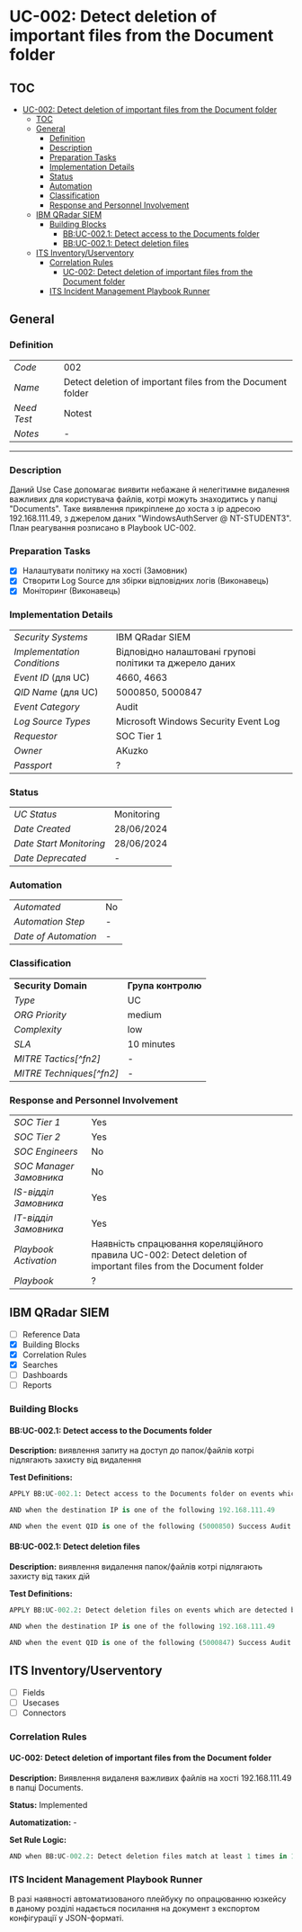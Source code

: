 # UС-002: Detect deletion of important files from the Document folder

## TOC

- [UС-002: Detect deletion of important files from the Document folder](#uс-002-detect-deletion-of-important-files-from-the-document-folder)
  - [TOC](#toc)
  - [General](#general)
    - [Definition](#definition)
    - [Description](#description)
    - [Preparation Tasks](#preparation-tasks)
    - [Implementation Details](#implementation-details)
    - [Status](#status)
    - [Automation](#automation)
    - [Classification](#classification)
    - [Response and Personnel Involvement](#response-and-personnel-involvement)
  - [IBM QRadar SIEM](#ibm-qradar-siem)
    - [Building Blocks](#building-blocks)
      - [BB:UC-002.1: Detect access to the Documents folder](#bbuc-0021-detect-access-to-the-documents-folder)
      - [BB:UC-002.1: Detect deletion files](#bbuc-0021-detect-deletion-files)
  - [ITS Inventory/Userventory](#its-inventoryuserventory)
    - [Correlation Rules](#correlation-rules)
      - [UC-002: Detect deletion of important files from the Document folder](#uc-002-detect-deletion-of-important-files-from-the-document-folder)
    - [ITS Incident Management Playbook Runner](#its-incident-management-playbook-runner)

## General

### Definition

|             |                                                             |
| ----------- | ----------------------------------------------------------- |
| _Code_      | 002                                                         |
| _Name_      | Detect deletion of important files from the Document folder |
| _Need Test_ | Notest                                                      |
| _Notes_     | -                                                           |

---

### Description

Даний Use Case допомагає виявити небажане й нелегітимне видалення важливих для користувача файлів, котрі можуть знаходитись у папці "Documents".
Таке виявлення прикріплене до хоста з ip адресою 192.168.111.49, з джерелом даних "WindowsAuthServer @ NT-STUDENT3".
План реагування розписано в Playbook UC-002.

### Preparation Tasks

- [x] Налаштувати політику на хості (Замовник)
- [x] Створити Log Source для збірки відповідних логів (Виконавець)
- [x] Моніторинг (Виконавець)

### Implementation Details

|                             |                                                          |
| --------------------------- | -------------------------------------------------------- |
| _Security Systems_          | IBM QRadar SIEM                                          |
| _Implementation Conditions_ | Відповідно налаштовані групові політики та джерело даних |
| _Event ID_ (для UC)         | 4660, 4663                                               |
| _QID Name_ (для UC)         | 5000850, 5000847                                         |
| _Event Category_            | Audit                                                    |
| _Log Source Types_          | Microsoft Windows Security Event Log                     |
| _Requestor_                 | SOC Tier 1                                               |
| _Owner_                     | AKuzko                                                   |
| _Passport_                  | ?                                                        |

### Status

|                         |            |
| ----------------------- | ---------- |
| _UC Status_             | Monitoring |
| _Date Created_          | 28/06/2024 |
| _Date Start Monitoring_ | 28/06/2024 |
| _Date Deprecated_       | -          |

### Automation

|                      |     |
| -------------------- | --- |
| _Automated_          | No  |
| _Automation Step_    | -   |
| _Date of Automation_ | -   |

### Classification

|                          |                    |
| ------------------------ | ------------------ |
| **Security Domain**      | **Група контролю** |
| _Type_                   | UC                 |
| _ORG Priority_           | medium             |
| _Complexity_             | low                |
| _SLA_                    | 10 minutes         |
| _MITRE Tactics[^fn2]_    | -                  |
| _MITRE Techniques[^fn2]_ | -                  |

### Response and Personnel Involvement

|                         |                                                                                                                 |
| ----------------------- | --------------------------------------------------------------------------------------------------------------- |
| _SOC Tier 1_            | Yes                                                                                                             |
| _SOC Tier 2_            | Yes                                                                                                             |
| _SOC Engineers_         | No                                                                                                              |
| _SOC Manager Замовника_ | No                                                                                                              |
| _IS-відділ Замовника_   | Yes                                                                                                             |
| _IT-відділ Замовника_   | Yes                                                                                                             |
| _Playbook Activation_   | Наявність спрацювання кореляційного правила UС-002: Detect deletion of important files from the Document folder |
| _Playbook_              | ?                                                                                                               |

## IBM QRadar SIEM

- [ ] Reference Data
- [x] Building Blocks
- [x] Correlation Rules
- [x] Searches
- [ ] Dashboards
- [ ] Reports

### Building Blocks

#### BB:UC-002.1: Detect access to the Documents folder

**Description:** виявлення запиту на доступ до папок/файлів котрі підлягають захисту від видалення

**Test Definitions:**

```py
APPLY BB:UC-002.1: Detect access to the Documents folder on events which are detected by the LOCAL system

AND when the destination IP is one of the following 192.168.111.49

AND when the event QID is one of the following (5000850) Success Audit: An attempt was made to access an object
```

#### BB:UC-002.1: Detect deletion files

**Description:** виявлення видалення папок/файлів котрі підлягають захисту від таких дій

**Test Definitions:**

```py
APPLY BB:UC-002.2: Detect deletion files on events which are detected by the LOCAL system

AND when the destination IP is one of the following 192.168.111.49

AND when the event QID is one of the following (5000847) Success Audit: An object was deleted
```

## ITS Inventory/Userventory

- [ ] Fields
- [ ] Usecases
- [ ] Connectors

### Correlation Rules

#### UC-002: Detect deletion of important files from the Document folder

**Description:** Виявлення видаленя важливих файлів на хості 192.168.111.49 в папці Documents.

**Status:** Implemented

**Automatization:** -

**Set Rule Logic:**<br>

```py
AND when BB:UC-002.2: Detect deletion files match at least 1 times in 1 minutes after any of BB:UC-002.1: Detect access to the Documents folder match
```

### ITS Incident Management Playbook Runner

В разі наявності автоматизованого плейбуку по опрацюванню юзкейсу в даному розділі надається посилання на документ з експортом конфігурації у JSON-форматі.

